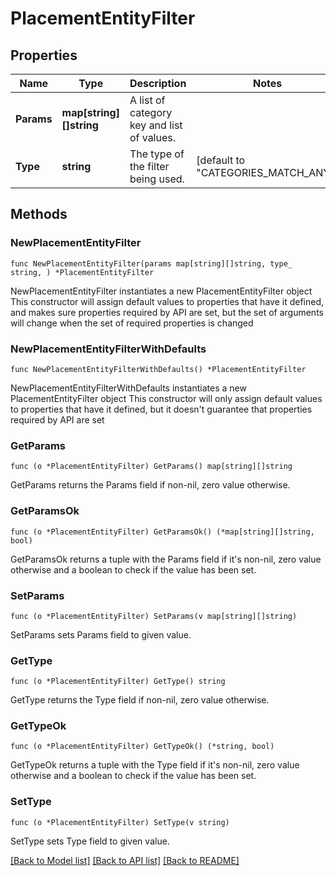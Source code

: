# PlacementEntityFilter

## Properties

Name | Type | Description | Notes
------------ | ------------- | ------------- | -------------
**Params** | **map[string][]string** | A list of category key and list of values. | 
**Type** | **string** | The type of the filter being used. | [default to "CATEGORIES_MATCH_ANY"]

## Methods

### NewPlacementEntityFilter

`func NewPlacementEntityFilter(params map[string][]string, type_ string, ) *PlacementEntityFilter`

NewPlacementEntityFilter instantiates a new PlacementEntityFilter object
This constructor will assign default values to properties that have it defined,
and makes sure properties required by API are set, but the set of arguments
will change when the set of required properties is changed

### NewPlacementEntityFilterWithDefaults

`func NewPlacementEntityFilterWithDefaults() *PlacementEntityFilter`

NewPlacementEntityFilterWithDefaults instantiates a new PlacementEntityFilter object
This constructor will only assign default values to properties that have it defined,
but it doesn't guarantee that properties required by API are set

### GetParams

`func (o *PlacementEntityFilter) GetParams() map[string][]string`

GetParams returns the Params field if non-nil, zero value otherwise.

### GetParamsOk

`func (o *PlacementEntityFilter) GetParamsOk() (*map[string][]string, bool)`

GetParamsOk returns a tuple with the Params field if it's non-nil, zero value otherwise
and a boolean to check if the value has been set.

### SetParams

`func (o *PlacementEntityFilter) SetParams(v map[string][]string)`

SetParams sets Params field to given value.


### GetType

`func (o *PlacementEntityFilter) GetType() string`

GetType returns the Type field if non-nil, zero value otherwise.

### GetTypeOk

`func (o *PlacementEntityFilter) GetTypeOk() (*string, bool)`

GetTypeOk returns a tuple with the Type field if it's non-nil, zero value otherwise
and a boolean to check if the value has been set.

### SetType

`func (o *PlacementEntityFilter) SetType(v string)`

SetType sets Type field to given value.



[[Back to Model list]](../README.md#documentation-for-models) [[Back to API list]](../README.md#documentation-for-api-endpoints) [[Back to README]](../README.md)


